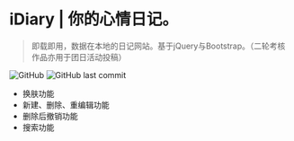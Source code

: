 # iDiary | 你的心情日记。
> 即载即用，数据在本地的日记网站。基于jQuery与Bootstrap。（二轮考核作品亦用于团日活动投稿）

![GitHub](https://img.shields.io/github/license/LeUKi/iDiary)
![GitHub last commit](https://img.shields.io/github/last-commit/LeUKi/iDiary)
- 换肤功能
- 新建、删除、重编辑功能
- 删除后撤销功能
- 搜索功能

